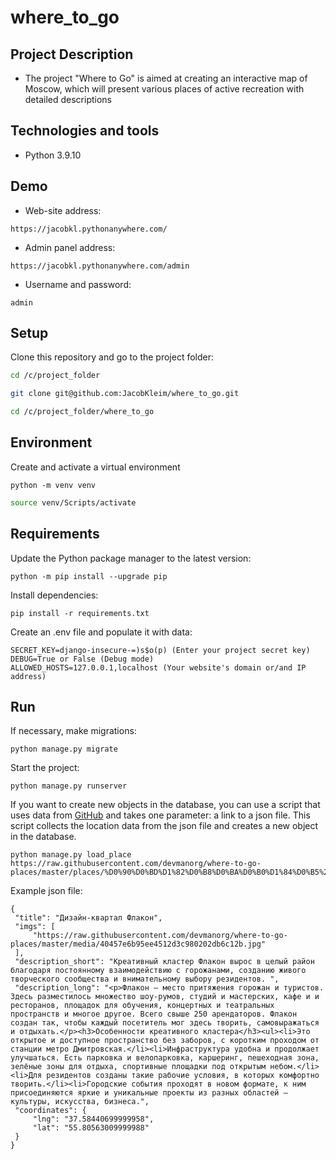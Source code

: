 # where_to_go
 

## Project Description
 - The project "Where to Go" is aimed at creating an interactive map of Moscow, which will present various places of active recreation with detailed descriptions

## Technologies and tools
 - Python 3.9.10

## Demo
 - Web-site address:
 ```
 https://jacobkl.pythonanywhere.com/
 ```
 - Admin panel address:
 ```
 https://jacobkl.pythonanywhere.com/admin
 ```
 - Username and password:
 ```
 admin
 ```


## Setup
 Clone this repository and go to the project folder:
   ```bash
   cd /c/project_folder
   ```
   ```bash
   git clone git@github.com:JacobKleim/where_to_go.git
   ```
   ```bash
   cd /c/project_folder/where_to_go
   ```
## Environment      
 Сreate and activate a virtual environment  
   ```
   python -m venv venv
   ```
   ```bash
   source venv/Scripts/activate
   ```
## Requirements
   Update the Python package manager to the latest version:
   ```
   python -m pip install --upgrade pip
   ```
   Install dependencies:
   ```
   pip install -r requirements.txt
   ``` 
   Create an .env file and populate it with data:
   ```
   SECRET_KEY=django-insecure-=)s$o(p) (Enter your project secret key)
   DEBUG=True or False (Debug mode)
   ALLOWED_HOSTS=127.0.0.1,localhost (Your website's domain or/and IP address)
   ```

## Run
   If necessary, make migrations:
   ```
   python manage.py migrate
   ```
   Start the project:
   ```
   python manage.py runserver
   ```

   If you want to create new objects in the database, you can use a script that uses data from [GitHub](https://github.com/) and takes one parameter: a link to a json file. This script collects the location data from the json file and creates a new object in the database.
   
   ```
   python manage.py load_place  https://raw.githubusercontent.com/devmanorg/where-to-go-places/master/places/%D0%90%D0%BD%D1%82%D0%B8%D0%BA%D0%B0%D1%84%D0%B5%20Bizone.json
   ```

   Example json file:
   ```
   {
    "title": "Дизайн-квартал Флакон",
    "imgs": [
        "https://raw.githubusercontent.com/devmanorg/where-to-go-places/master/media/40457e6b95ee4512d3c980202db6c12b.jpg"
    ],
    "description_short": "Креативный кластер Флакон вырос в целый район благодаря постоянному взаимодействию с горожанами, созданию живого творческого сообщества и внимательному выбору резидентов. ",
    "description_long": "<p>Флакон — место притяжения горожан и туристов. Здесь разместилось множество шоу-румов, студий и мастерских, кафе и и ресторанов, площадок для обучения, концертных и театральных пространств и многое другое. Всего свыше 250 арендаторов. Флакон создан так, чтобы каждый посетитель мог здесь творить, самовыражаться и отдыхать.</p><h3>Особенности креативного кластера</h3><ul><li>Это открытое и доступное пространство без заборов, с коротким проходом от станции метро Дмитровская.</li><li>Инфраструктура удобна и продолжает улучшаться. Есть парковка и велопарковка, каршеринг, пешеходная зона, зелёные зоны для отдыха, спортивные площадки под открытым небом.</li><li>Для резидентов созданы такие рабочие условия, в которых комфортно творить.</li><li>Городские события проходят в новом формате, к ним присоединяются яркие и уникальные проекты из разных областей — культуры, искусства, бизнеса.",
    "coordinates": {
        "lng": "37.58440699999958",
        "lat": "55.80563009999988"
    }
   }
   ```

